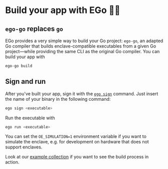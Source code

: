 # Build your app with EGo 👷‍♀️

## `ego-go` replaces `go`

EGo provides a very simple way to build your Go project: `ego-go`, an adapted Go compiler that builds enclave-compatible executables from a given Go project—while providing the same CLI as the original Go compiler. You can build your app with

```bash
ego-go build
```

## Sign and run

After you've built your app, sign it with the [`ego sign`](content/cli.md#sign) command. Just insert the name of your binary in the following command:

```bash
ego sign <executable>
```

Run the executable with

```bash
ego run <executable>
```
You can set the `OE_SIMULATION=1` environment variable if you want to simulate the enclave, e.g. for development on hardware that does not support enclaves.

Look at our [example collection](content/examples.md) if you want to see the build process in action.
